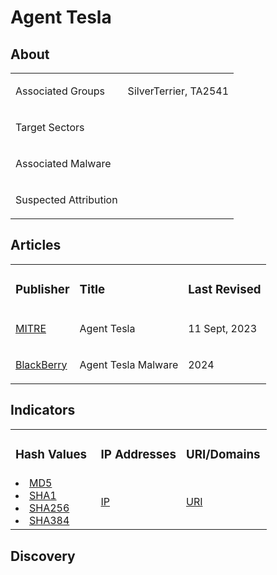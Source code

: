 # Agent Tesla

## About
<table>
  <tr>
    <td>
      <p>Associated Groups</p>
    </td>
    <td>
      <p>SilverTerrier, TA2541</p>
    </td>
  </tr>
  <tr>
    <td>
      <p>Target Sectors</p>
    </td>
    <td>
      <p></p>
    </td>
  </tr>
  <tr>
    <td>
      <p>Associated Malware</p>
    </td>
    <td>
      <p></p>
    </td>
  </tr>
  <tr>
    <td>
      <p>Suspected Attribution</p>
    </td>
    <td>
      <p></p>
    </td>
  </tr>
</table>

## Articles
<table>
  <tr>
    <td>
      <h3>Publisher</h3>
    </td>
    <td>
      <h3>Title</h3>
    </td>
    <td>
      <h3>Last Revised</h3>
    </td>
  </tr>
  <tr>
    <td>
      <a href="https://attack.mitre.org/software/S0331/">MITRE</a>
    </td>
    <td>
      <p>Agent Tesla</p>
    </td>
    <td>
      <p>11 Sept, 2023</p>
    </td>
  </tr>
  <tr>
    <td>
      <a href="https://www.blackberry.com/us/en/solutions/endpoint-security/ransomware-protection/agent-tesla">BlackBerry</a>
    </td>
    <td>
      <p>Agent Tesla Malware</p>
    </td>
    <td>
      <p>2024</p>
    </td>
  </tr>
</table>



## Indicators
<table>
  <tr>
    <td width="33.3%">
      <h3>Hash Values</h3>
    </td>
    <td width="33.3%">
      <h3>IP Addresses</h3>
    </td>
    <td width="33.3%">
      <h3>URI/Domains</h3>
    </td>
  </tr>
  <tr>
    <td width="33.3%">
      <li><a href="https://github.com/PudgyDragon/IOCs/blob/main/All/Agent%20Tesla/samples.md5">MD5</a></li>
      <li><a href="https://github.com/PudgyDragon/IOCs/blob/main/All/Agent%20Tesla/samples.sha1">SHA1</a></li>
      <li><a href="https://github.com/PudgyDragon/IOCs/blob/main/All/Agent%20Tesla/samples.sha256">SHA256</a></li>
      <li><a href="https://github.com/PudgyDragon/IOCs/blob/main/All/Agent%20Tesla/samples.sha384">SHA384</a></li>
    </td>
    <td width="33.3%">
      <a href="https://github.com/PudgyDragon/IOCs/blob/main/All/Agent%20Tesla/IPs.txt">IP</a>
    </td>
    <td width="33.3%">
      <a href="https://github.com/PudgyDragon/IOCs/blob/main/All/Agent%20Tesla/uri.txt">URI</a>
    </td>
  </tr>
</table>

## Discovery

<!--<table>
  <tr>
    <td width="33.3%">
      <a href=""><img src="https://upload.wikimedia.org/wikipedia/en/3/3a/Snort_ids_logo.png" width="100%"></a>
    </td>
    <td width="33.3%">
      <a href=""><img src="https://countuponsecurity.com/wp-content/uploads/2016/03/yara-logo.jpg"></a>
    </td>
    <td width="33.3%">
      <a href=""><img src="https://kravensecurity.com/wp-content/uploads/2023/11/sigma-logo-1.png"></a>
    </td>
  </tr>
</table>-->
